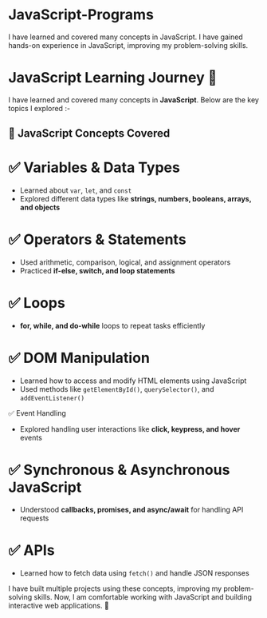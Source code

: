 # JavaScript-Programs
I have learned and covered many concepts in JavaScript. I have gained hands-on experience in JavaScript, improving my problem-solving skills.


# JavaScript Learning Journey 🚀

I have learned and covered many concepts in **JavaScript**. 
Below are the key topics I explored :-

## 📌 JavaScript Concepts Covered

# ✅ Variables & Data Types  
- Learned about `var`, `let`, and `const`  
- Explored different data types like **strings, numbers, booleans, arrays, and objects**  

# ✅ Operators & Statements  
- Used arithmetic, comparison, logical, and assignment operators  
- Practiced **if-else, switch, and loop statements**  

# ✅ Loops  
- **for, while, and do-while** loops to repeat tasks efficiently  

# ✅ DOM Manipulation  
- Learned how to access and modify HTML elements using JavaScript 
- Used methods like `getElementById()`, `querySelector()`, and `addEventListener()`  

 ✅ Event Handling  
- Explored handling user interactions like **click, keypress, and hover** events  

# ✅ Synchronous & Asynchronous JavaScript  
- Understood **callbacks, promises, and async/await** for handling API requests  

# ✅ APIs  
- Learned how to fetch data using `fetch()` and handle JSON responses  

I have built multiple projects using these concepts, improving my problem-solving skills. Now, I am comfortable working with JavaScript and building interactive web applications. 🚀  